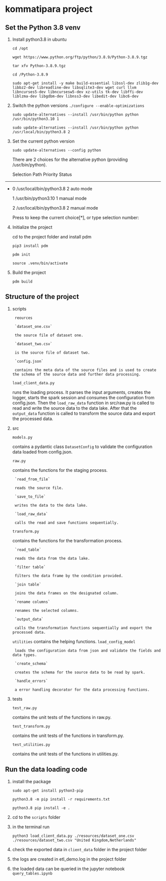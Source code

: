# kommatipara project
## Set the Python 3.8 venv
1. Install python3.8 in ubuntu

    `cd /opt`

    `wget https://www.python.org/ftp/python/3.8.9/Python-3.8.9.tgz`

    `tar xfv Python-3.8.9.tgz`

    `cd /Python-3.8.9`

    `sudo apt-get install -y make build-essential libssl-dev zlib1g-dev libbz2-dev libreadline-dev libsqlite3-dev wget curl llvm libncurses5-dev libncursesw5-dev xz-utils tk-dev libffi-dev liblzma-dev libgdbm-dev libnss3-dev libedit-dev libc6-dev`

2. Switch the python versions
    `./configure --enable-optimizations`

    `sudo update-alternatives --install /usr/bin/python python /usr/bin/python3.10 1`

    `sudo update-alternatives --install /usr/bin/python python /usr/local/bin/python3.8 2`

3. Set the current python version

    `sudo update-alternatives --config python`

    There are 2 choices for the alternative python (providing /usr/bin/python).

    Selection    Path                      Priority   Status

------------------------------------------------------------

* 0            /usr/local/bin/python3.8   2         auto mode

  1            /usr/bin/python3.10        1         manual mode

  2            /usr/local/bin/python3.8   2         manual mode

    Press <enter> to keep the current choice[*], or type selection number:

4. Initialize the project

    cd to the project folder and install pdm 

    `pip3 install pdm`

    `pdm init`

    `source .venv/bin/activate`

5. Build the project

    `pdm build`

## Structure of the project
1. scripts
    
        reources

        `dataset_one.csv`
        
        the source file of dataset one.

        `dataset_two.csv`
        
        is the source file of dataset two.

        `config.json`
        
        contains the meta data of the source files and is used to create the schema of the source data and further data processing.

    `load_client_data.py` 
    
    runs the loading process. It parses the input arguments, creates the logger, starts the spark session and consumes the configuration from config.json. Then the `load_raw_data` function in src/raw.py is called to read and write the source data to the data lake. After that the `output_data` function is called to transform the source data and export the processed data.    

2. src

    `models.py`

    contains a pydantic class `DatasetConfig` to validate the configuration data loaded from config.json.

    `raw.py`

    contains the functions for the staging process.
    
        `read_from_file` 
        
        reads the source file.
        
        `save_to_file` 
        
        writes the data to the data lake.
        
        `load_raw_data` 
        
        calls the read and save functions sequentially.

    `transform.py`

    contains the functions for the transformation process.

        `read_table`

        reads the data from the data lake.

        `filter table`

        filters the data frame by the condition provided.

        `join table`

        joins the data frames on the designated column.

        `rename columns`

        renames the selected columns.

        `output_data`

        calls the transformation functions sequentially and export the processed data.

    `utilities`
    contains the helping functions.
        `load_config_model`

        loads the configuration data from json and validate the fields and data types.

        `create_schema`

        creates the schema for the source data to be read by spark.

        `handle_errors`

        a error handling decorator for the data processing functions.

3. tests

    `test_raw.py`

    contains the unit tests of the functions in raw.py.

    `test_transform.py`

    contains the unit tests of the functions in transform.py.

    `test_utilities.py`

    contains the unit tests of the functions in utilities.py.


## Run the data loading code
1. install the package

    `sudo apt-get install python3-pip`

    `python3.8 -m pip install -r requirements.txt`

    `python3.8 pip install -e .`

2. cd to the `scripts` folder

3. in the terminal run

    `python3 load_client_data.py ./resources/dataset_one.csv ./resources/dataset_two.csv "United Kingdom,Netherlands"`

4. check the exported data in `client_data` folder in the project folder

5. the logs are created in etl_demo.log in the project folder

6. the loaded data can be queried in the jupyter notebook `query_tables.ipynb`